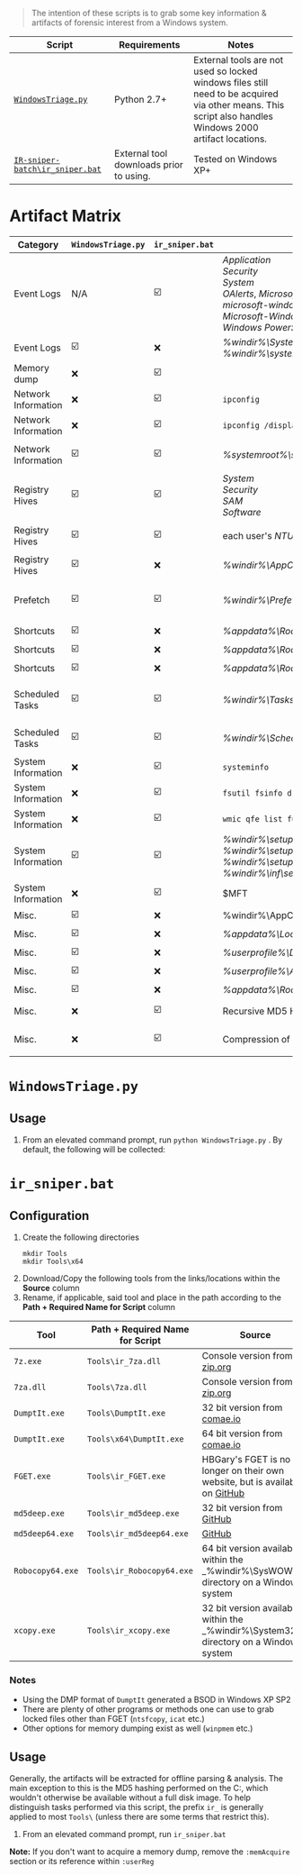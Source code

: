   > The intention of these scripts is to grab some key information & artifacts of forensic interest from a Windows system.

Script | Requirements | Notes
--- | --- | ---
[`WindowsTriage.py`](#WindowsTriage.py) | Python 2.7+ | External tools are not used so locked windows files still need to be acquired via other means. This script also handles Windows 2000 artifact locations.
[`IR-sniper-batch\ir_sniper.bat`](#ir_sniper.bat) | External tool downloads prior to using. | Tested on Windows XP+

# Artifact Matrix
Category | `WindowsTriage.py` | `ir_sniper.bat` | Command/Artifact | Notes
--- | --- | --- | --- | ---
Event Logs | N/A | :ballot_box_with_check: | _Application_<br>_Security_<br>_System_<br>_OAlerts_, _Microsoft-Windows-TaskScheduler%4Operational_<br>_microsoft-windows-RemoteDesktopServices-RemoteDesktopSessionManager%4Admin_<br> _Microsoft-Windows-TerminalServices-LocalSessionManager%4Operational_<br>_Windows PowerShell_ | `FGET`
Event Logs | :ballot_box_with_check: | :x: | _%windir%\System32\config_<br>_%windir%\system32\winevt\Logs_ | `shutil.copytree()`
Memory dump | :x: | :ballot_box_with_check: | | `DumpIt`
Network Information | :x: | :ballot_box_with_check: | `ipconfig` |
Network Information | :x: | :ballot_box_with_check: | `ipconfig /displaydns` |
Network Information | :ballot_box_with_check: | :ballot_box_with_check: | _%systemroot%\system32\drivers\etc\hosts_ | `shutil.copy()`<br>---<br>`FGET`
Registry Hives |:ballot_box_with_check: | :ballot_box_with_check: | _System_<br>_Security_<br>_SAM_<br>_Software_ | `shutil.copy()`<br>---<br>`FGET`
Registry Hives | :ballot_box_with_check: | :ballot_box_with_check: | each user's _NTUSER.DAT_ & _UsrClass.dat_ | `shutil.copy()`<br>---<br>`FGET`
Registry Hives | :ballot_box_with_check: | :x: | _%windir%\AppCompat\Programs\Amcache.hve_ | `shutil.copy()`
Prefetch | :ballot_box_with_check: | :ballot_box_with_check: | _%windir%\Prefetch_ |  `shutil.copytree()`<br>---<br>`xcopy` or `Robocopy64`
Shortcuts | :ballot_box_with_check: | :x: | _%appdata%\Roaming\Microsoft\Windows\Recent\AutomaticDestinations_ | `shutil.copytree()`
Shortcuts | :ballot_box_with_check: | :x: | _%appdata%\Roaming\Microsoft\Windows\Recent\CustomDestinations_ | `shutil.copytree()`
Shortcuts | :ballot_box_with_check: | :x: | _%appdata%\Roaming\Microsoft\Windows\Recent_ | `shutil.copytree()`
Scheduled Tasks | :ballot_box_with_check: | :ballot_box_with_check: | _%windir%\Tasks_ | `shutil.copytree()`<br>---<br>`xcopy` or `Robocopy64`
Scheduled Tasks | :ballot_box_with_check: | :ballot_box_with_check: | _%windir%\SchedLgU.txt_ | `shutil.copy()`<br>---<br>`FGET`
System Information | :x: | :ballot_box_with_check: | `systeminfo` |
System Information | :x: | :ballot_box_with_check: | `fsutil fsinfo drive` |
System Information | :x: | :ballot_box_with_check: | `wmic qfe list full` |
System Information | :ballot_box_with_check: | :ballot_box_with_check: | _%windir%\setupapi.log_<br>_%windir%\setupact.log_<br>_%windir%\setuperr.log_ <br>_%windir%\inf\setupapi.dev.log_ |  `shutil.copy()`<br>---<br>`FGET`
System Information | :x: | :ballot_box_with_check: | $MFT | `FGET`
Misc. | :ballot_box_with_check: | :x: | %windir%\AppCompat\Programs\RecentFileCache.bcf | `shutil.copy()`
Misc. | :ballot_box_with_check: | :x: | _%appdata%\Local\Miscrosoft\Terminal Server Client\Cache\bcache22.bmc_ | `shutil.copy()`
Misc. | :ballot_box_with_check: | :x: | _%userprofile%\Default.rdp_ | `shutil.copy()`
Misc. | :ballot_box_with_check: | :x: | _%userprofile%\ActivitiesCache.db_ | `shutil.copy()`
Misc. | :ballot_box_with_check: | :x: | _%appdata%\Roaming\Microsoft\Windows\PowerShell\PSReadline\ConsoleHost_history.txt_ | `shutil.copy()`
Misc. | :x: | :ballot_box_with_check: | Recursive MD5 Hashing of C:\ | `md5deep` or `md5deep64`
Misc. | :x: | :ballot_box_with_check: | Compression of evidence once collected | `zipfile.ZipFile()`<br>---<br>`7z`

# `WindowsTriage.py`

## Usage

1. From an elevated command prompt, run `python WindowsTriage.py` . By default, the following will be collected:

# `ir_sniper.bat`

## Configuration

1. Create the following directories
    ```
    mkdir Tools
    mkdir Tools\x64
    ```
1. Download/Copy the following tools from the links/locations within the **Source** column
1. Rename, if applicable, said tool and place in the path according to the **Path + Required Name for Script** column

Tool | Path + Required Name for Script | Source
--- | --- | ---
`7z.exe` | `Tools\ir_7za.dll`| Console version from [7-zip.org](https://www.7-zip.org/download.html)
`7za.dll` | `Tools\7za.dll`| Console version from [7-zip.org](https://www.7-zip.org/download.html)
`DumptIt.exe` | `Tools\DumptIt.exe` | 32 bit version from [comae.io](https://my.comae.io/)
`DumptIt.exe` | `Tools\x64\DumptIt.exe` | 64 bit version from [comae.io](https://my.comae.io/)
`FGET.exe` | `Tools\ir_FGET.exe` | HBGary's FGET is no longer on their own website, but is available on [GitHub](https://github.com/MarkBaggett/srum-dump/blob/master/FGET.exe)
`md5deep.exe` | `Tools\ir_md5deep.exe` | 32 bit version from [GitHub](https://github.com/jessek/hashdeep/releases)
`md5deep64.exe` | `Tools\ir_md5deep64.exe` | [GitHub](https://github.com/jessek/hashdeep/releases)
`Robocopy64.exe` | `Tools\ir_Robocopy64.exe` | 64 bit version available within the _%windir%\SysWOW64\_ directory on a Windows system
`xcopy.exe` | `Tools\ir_xcopy.exe` | 32 bit version available within the _%windir%\System32\_ directory on a Windows system


### Notes
- Using the DMP format of `DumptIt` generated a BSOD in Windows XP SP2
- There are plenty of other programs or methods one can use to grab locked files other than FGET (`ntsfcopy`, `icat` etc.)
- Other options for memory dumping exist as well (`winpmem` etc.)

## Usage

Generally, the artifacts will be extracted for offline parsing & analysis. The main exception to this is the MD5 hashing performed on the C:\, which wouldn't otherwise be available without a full disk image. To help distinguish tasks performed via this script, the prefix `ir_` is generally applied to most `Tools\` (unless there are some terms that restrict this).

1. From an elevated command prompt, run `ir_sniper.bat`

**Note:** If you don't want to acquire a memory dump, remove the `:memAcquire` section or its reference within `:userReg`
